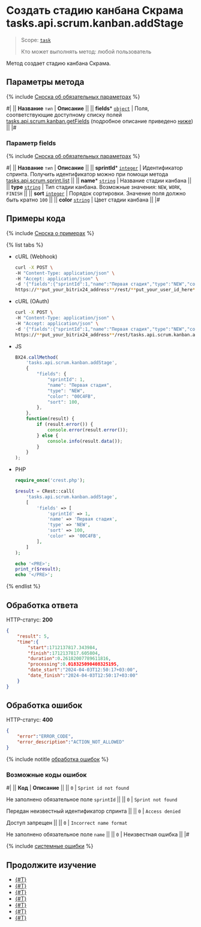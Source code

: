 # Создать стадию канбана Скрама tasks.api.scrum.kanban.addStage

> Scope: [`task`](../../../scopes/permissions.md)
>
> Кто может выполнять метод: любой пользователь

Метод создает стадию канбана Скрама.

## Параметры метода

{% include [Сноска об обязательных параметрах](../../../../_includes/required.md) %}

#|
|| **Название**
`тип` | **Описание** ||
|| **fields***
[`object`](../../../data-types.md) | Поля, соответствующие доступному списку полей [tasks.api.scrum.kanban.getFields](./tasks-api-scrum-kanban-get-fields.md) (подробное описание приведено [ниже](#parametr-fields)) ||
|#

### Параметр fields

{% include [Сноска об обязательных параметрах](../../../../_includes/required.md) %}

#|
|| **Название**
`тип` | **Описание** ||
|| **sprintId***
[`integer`](../../../data-types.md) | Идентификатор спринта. Получить идентификатор можно при помощи метода [tasks.api.scrum.sprint.list](../sprint/tasks-api-scrum-sprint-list.md) ||
|| **name***
[`string`](../../../data-types.md) | Название стадии канбана ||
|| **type**
[`string`](../../../data-types.md) | Тип стадии канбана. Возможные значения: `NEW`, `WORK`, `FINISH` ||
|| **sort**
[`integer`](../../../data-types.md) | Порядок сортировки. Значение поля должно быть кратно `100` ||
|| **color**
[`string`](../../../data-types.md) | Цвет стадии канбана ||
|#

## Примеры кода

{% include [Сноска о примерах](../../../../_includes/examples.md) %}

{% list tabs %}

- cURL (Webhook)

    ```bash
    curl -X POST \
    -H "Content-Type: application/json" \
    -H "Accept: application/json" \
    -d '{"fields":{"sprintId":1,"name":"Первая стадия","type":"NEW","color":"00C4FB","sort":100}}' \
    https://**put_your_bitrix24_address**/rest/**put_your_user_id_here**/**put_your_webhook_here**/tasks.api.scrum.kanban.addStage
    ```

- cURL (OAuth)

    ```bash
    curl -X POST \
    -H "Content-Type: application/json" \
    -H "Accept: application/json" \
    -d '{"fields":{"sprintId":1,"name":"Первая стадия","type":"NEW","color":"00C4FB","sort":100},"auth":"**put_access_token_here**"}' \
    https://**put_your_bitrix24_address**/rest/tasks.api.scrum.kanban.addStage
    ```

- JS

    ```js
    BX24.callMethod(
        'tasks.api.scrum.kanban.addStage',
        {
            "fields": {
                "sprintId": 1,
                "name": "Первая стадия",
                "type": "NEW",
                "color": "00C4FB",
                "sort": 100,
            },
        },
        function(result) {
            if (result.error()) {
                console.error(result.error());
            } else {
                console.info(result.data());
            }
        }
    );
    ```

- PHP

    ```php
    require_once('crest.php');

    $result = CRest::call(
        'tasks.api.scrum.kanban.addStage',
        [
            'fields' => [
                'sprintId' => 1,
                'name' => 'Первая стадия',
                'type' => 'NEW',
                'sort' => 100,
                'color' => '00C4FB',
            ],
        ]
    );

    echo '<PRE>';
    print_r($result);
    echo '</PRE>';
    ```

{% endlist %}

## Обработка ответа

HTTP-статус: **200**

```json
{
    "result": 5,
    "time":{
        "start":1712137817.343984,
        "finish":1712137817.605804,
        "duration":0.26182007789611816,
        "processing":0.018325090408325195,
        "date_start":"2024-04-03T12:50:17+03:00",
        "date_finish":"2024-04-03T12:50:17+03:00"
    }
}
```

## Обработка ошибок

HTTP-статус: **400**

```json
{
    "error":"ERROR_CODE",
    "error_description":"ACTION_NOT_ALLOWED"
}
```

{% include notitle [обработка ошибок](../../../../_includes/error-info.md) %}

### Возможные коды ошибок

#|
|| **Код** | **Описание** ||
|| `0` | `Sprint id not found` 

Не заполнено обязательное поле `sprintId` ||
|| `0` | `Sprint not found`

Передан неизвестный идентификатор спринта ||
|| `0` | `Access denied`

Доступ запрещен ||
|| `0` | `Incorrect name format` 

Не заполнено обязательное поле `name` ||
|| `0` | Неизвестная ошибка ||
|#

{% include [системные ошибки](../../../../_includes/system-errors.md) %}

## Продолжите изучение

- [{#T}](./index.md)
- [{#T}](./tasks-api-scrum-kanban-update-stage.md)
- [{#T}](./tasks-api-scrum-kanban-add-task.md)
- [{#T}](./tasks-api-scrum-kanban-delete-stage.md)
- [{#T}](./tasks-api-scrum-kanban-delete-task.md)
- [{#T}](./tasks-api-scrum-kanban-get-fields.md)
- [{#T}](./tasks-api-scrum-kanban-get-stages.md)